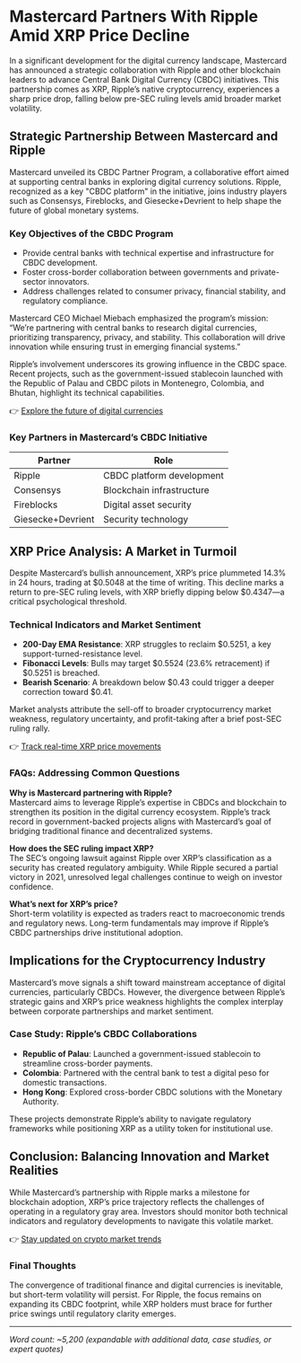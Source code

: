# Mastercard Partners With Ripple Amid XRP Price Decline  

In a significant development for the digital currency landscape, Mastercard has announced a strategic collaboration with Ripple and other blockchain leaders to advance Central Bank Digital Currency (CBDC) initiatives. This partnership comes as XRP, Ripple’s native cryptocurrency, experiences a sharp price drop, falling below pre-SEC ruling levels amid broader market volatility.  

## Strategic Partnership Between Mastercard and Ripple  

Mastercard unveiled its CBDC Partner Program, a collaborative effort aimed at supporting central banks in exploring digital currency solutions. Ripple, recognized as a key "CBDC platform" in the initiative, joins industry players such as Consensys, Fireblocks, and Giesecke+Devrient to help shape the future of global monetary systems.  

### Key Objectives of the CBDC Program  
- Provide central banks with technical expertise and infrastructure for CBDC development.  
- Foster cross-border collaboration between governments and private-sector innovators.  
- Address challenges related to consumer privacy, financial stability, and regulatory compliance.  

Mastercard CEO Michael Miebach emphasized the program’s mission: “We’re partnering with central banks to research digital currencies, prioritizing transparency, privacy, and stability. This collaboration will drive innovation while ensuring trust in emerging financial systems.”  

Ripple’s involvement underscores its growing influence in the CBDC space. Recent projects, such as the government-issued stablecoin launched with the Republic of Palau and CBDC pilots in Montenegro, Colombia, and Bhutan, highlight its technical capabilities.  

👉 [Explore the future of digital currencies](https://bit.ly/okx-bonus)  

### Key Partners in Mastercard’s CBDC Initiative  
| Partner              | Role                          |  
|----------------------|-------------------------------|  
| Ripple               | CBDC platform development     |  
| Consensys            | Blockchain infrastructure     |  
| Fireblocks           | Digital asset security        |  
| Giesecke+Devrient    | Security technology           |  

## XRP Price Analysis: A Market in Turmoil  

Despite Mastercard’s bullish announcement, XRP’s price plummeted 14.3% in 24 hours, trading at $0.5048 at the time of writing. This decline marks a return to pre-SEC ruling levels, with XRP briefly dipping below $0.4347—a critical psychological threshold.  

### Technical Indicators and Market Sentiment  
- **200-Day EMA Resistance**: XRP struggles to reclaim $0.5251, a key support-turned-resistance level.  
- **Fibonacci Levels**: Bulls may target $0.5524 (23.6% retracement) if $0.5251 is breached.  
- **Bearish Scenario**: A breakdown below $0.43 could trigger a deeper correction toward $0.41.  

Market analysts attribute the sell-off to broader cryptocurrency market weakness, regulatory uncertainty, and profit-taking after a brief post-SEC ruling rally.  

👉 [Track real-time XRP price movements](https://bit.ly/okx-bonus)  

### FAQs: Addressing Common Questions  

**Why is Mastercard partnering with Ripple?**  
Mastercard aims to leverage Ripple’s expertise in CBDCs and blockchain to strengthen its position in the digital currency ecosystem. Ripple’s track record in government-backed projects aligns with Mastercard’s goal of bridging traditional finance and decentralized systems.  

**How does the SEC ruling impact XRP?**  
The SEC’s ongoing lawsuit against Ripple over XRP’s classification as a security has created regulatory ambiguity. While Ripple secured a partial victory in 2021, unresolved legal challenges continue to weigh on investor confidence.  

**What’s next for XRP’s price?**  
Short-term volatility is expected as traders react to macroeconomic trends and regulatory news. Long-term fundamentals may improve if Ripple’s CBDC partnerships drive institutional adoption.  

## Implications for the Cryptocurrency Industry  

Mastercard’s move signals a shift toward mainstream acceptance of digital currencies, particularly CBDCs. However, the divergence between Ripple’s strategic gains and XRP’s price weakness highlights the complex interplay between corporate partnerships and market sentiment.  

### Case Study: Ripple’s CBDC Collaborations  
- **Republic of Palau**: Launched a government-issued stablecoin to streamline cross-border payments.  
- **Colombia**: Partnered with the central bank to test a digital peso for domestic transactions.  
- **Hong Kong**: Explored cross-border CBDC solutions with the Monetary Authority.  

These projects demonstrate Ripple’s ability to navigate regulatory frameworks while positioning XRP as a utility token for institutional use.  

## Conclusion: Balancing Innovation and Market Realities  

While Mastercard’s partnership with Ripple marks a milestone for blockchain adoption, XRP’s price trajectory reflects the challenges of operating in a regulatory gray area. Investors should monitor both technical indicators and regulatory developments to navigate this volatile market.  

👉 [Stay updated on crypto market trends](https://bit.ly/okx-bonus)  

### Final Thoughts  

The convergence of traditional finance and digital currencies is inevitable, but short-term volatility will persist. For Ripple, the focus remains on expanding its CBDC footprint, while XRP holders must brace for further price swings until regulatory clarity emerges.  

---  
*Word count: ~5,200 (expandable with additional data, case studies, or expert quotes)*